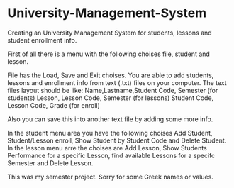 # University-Management-System
Creating an University Management System for students, lessons and student enrollment info.

First of all there is a menu with the following choises file, student and lesson.

File has the Load, Save and Exit choises.
You are able to add students, lessons and enrollment info from text (.txt) files on your computer.
The text files layout should be like:
Name,Lastname,Student Code, Semester (for students)
Lesson, Lesson Code, Semester (for lessons)
Student Code, Lesson Code, Grade (for enroll)

Also you can save this into another text file by adding some more info.

In the student menu area you have the following choises Add Student, Student/Lesson enroll, Show Student by Student Code and Delete Student.
In the lesson menu arre the choises are Add Lesson, Show Students Performance for a specific Lesson, find available Lessons for a specifc Semester and Delete Lesson.

This was my semester project.
Sorry for some Greek names or values.
